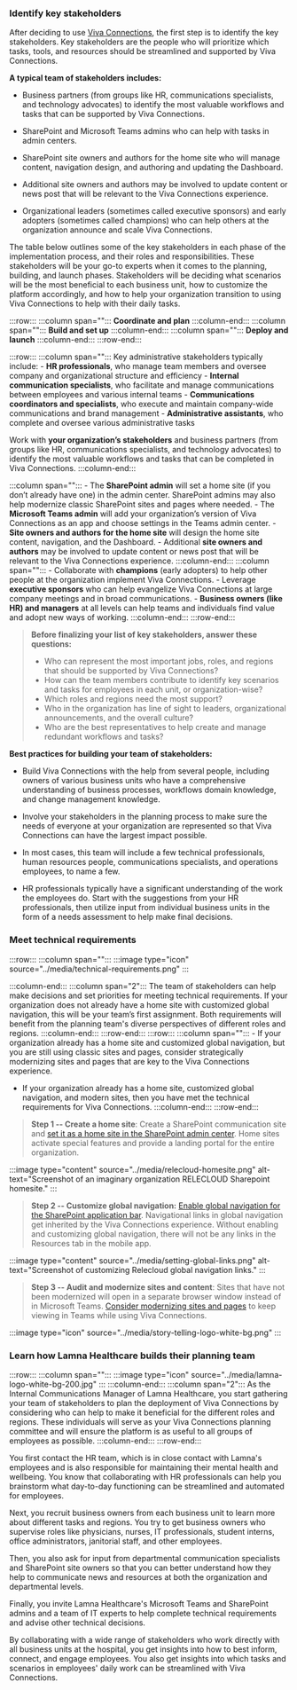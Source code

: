 ### Identify key stakeholders

After deciding to use [Viva
Connections](https://adoption.microsoft.com/viva/), the first step is to
identify the key stakeholders. Key stakeholders are the people who will prioritize
which tasks, tools, and resources should be streamlined and supported by
Viva Connections.

**A typical team of stakeholders includes:**

- Business partners (from groups like HR, communications specialists,
    and technology advocates) to identify the most valuable workflows
    and tasks that can be supported by Viva Connections.

- SharePoint and Microsoft Teams admins who can help with tasks in
    admin centers.

- SharePoint site owners and authors for the home site who will manage
    content, navigation design, and authoring and updating the
    Dashboard.

- Additional site owners and authors may be involved to update content
    or news post that will be relevant to the Viva Connections
    experience.

- Organizational leaders (sometimes called executive sponsors) and
    early adopters (sometimes called champions) who can help others at
    the organization announce and scale Viva Connections.

The table below outlines some of the key stakeholders in each phase of
the implementation process, and their roles and responsibilities.
These stakeholders will be your go-to experts when it comes to the
planning, building, and launch phases. Stakeholders will be deciding what scenarios will be the most beneficial to each business unit, how to customize the platform accordingly, and how to help your organization transition to using Viva Connections to help with their daily tasks. 

:::row:::
   :::column span="":::
      **Coordinate and plan**
   :::column-end:::
   :::column span="":::
      **Build and set up**
   :::column-end:::
   :::column span="":::
      **Deploy and launch**
   :::column-end:::
:::row-end:::

:::row:::
   :::column span="":::
Key administrative stakeholders typically include:
     - **HR professionals**, who manage team members and oversee company and organizational structure and efficiency
     - **Internal communication specialists**, who facilitate and manage communications between employees and various internal teams
     - **Communications coordinators and specialists**, who execute and maintain company-wide communications and brand management
     - **Administrative assistants**, who complete and oversee various administrative tasks

Work with **your organization’s stakeholders** and business partners (from groups like HR, communications specialists, and technology advocates) to identify the most valuable workflows and tasks that can be completed in Viva Connections.
   :::column-end:::

   :::column span="":::
      - The **SharePoint admin** will set a home site (if you don’t already have one) in the admin center. SharePoint admins may also help modernize classic SharePoint sites and pages where needed.
      - The **Microsoft Teams admin** will add your organization’s version of Viva Connections as an app and choose settings in the Teams admin center.
      - **Site owners and authors for the home site** will design the home site content, navigation, and the Dashboard.
      - Additional **site owners and authors** may be involved to update content or news post that will be relevant to the Viva Connections experience.
   :::column-end:::
   :::column span="":::
      - Collaborate with **champions** (early adopters) to help other people at the organization implement Viva Connections.
      - Leverage **executive sponsors** who can help evangelize Viva Connections at large company meetings and in broad communications.
      - **Business owners (like HR) and managers** at all levels can help teams and individuals find value and adopt new ways of working.
   :::column-end:::
:::row-end:::


>**Before finalizing your list of key stakeholders, answer these
questions:**
>- Who can represent the most important jobs, roles, and regions that
    should be supported by Viva Connections?
>- How can the team members contribute to identify key scenarios and
    tasks for employees in each unit, or organization-wise?
>- Which roles and regions need the most support?
>- Who in the organization has line of sight to leaders, organizational
    announcements, and the overall culture?
>- Who are the best representatives to help create and manage redundant
    workflows and tasks?

**Best practices for building your team of stakeholders:**

- Build Viva Connections with the help from several people, including
    owners of various business units who have a comprehensive
    understanding of business processes, workflows domain knowledge, and
    change management knowledge.

- Involve your stakeholders in the planning process to make sure the
    needs of everyone at your organization are represented so that Viva
    Connections can have the largest impact possible.

- In most cases, this team will include a few technical professionals, human resources people, communications specialists, and
    operations employees, to name a few.

- HR professionals typically have a significant understanding of the
    work the employees do. Start with the suggestions from your HR
    professionals, then utilize input from individual business units in
    the form of a needs assessment to help make final decisions.

### Meet technical requirements

:::row:::
   :::column span="":::
      :::image type="icon" source="../media/technical-requirements.png"  :::

   :::column-end:::
   :::column span="2":::
      The team of stakeholders can help make decisions and set priorities for
meeting technical requirements. If your organization does not already have a home site with customized global navigation, this will be your team’s first assignment. Both requirements will benefit from the
planning team's diverse perspectives of different roles and regions.
   :::column-end:::
:::row-end:::
:::row:::
   :::column span="":::
     - If your organization already has a home site and customized global
    navigation, but you are still using classic sites and pages,
    consider strategically modernizing sites and pages that are key to
    the Viva Connections experience.
- If your organization already has a home site, customized global
    navigation, and modern sites, then you have met the technical
    requirements for Viva Connections.
   :::column-end:::
:::row-end:::


> **Step 1 -- Create a home site**: Create a SharePoint communication
> site and [set it as a home site in the SharePoint admin
> center](/sharepoint/home-site). Home
> sites activate special features and provide a landing portal for the
> entire organization.
>
:::image type="content" source="../media/relecloud-homesite.png" alt-text="Screenshot of an imaginary organization RELECLOUD Sharepoint homesite." :::
> **Step 2 -- Customize global navigation:** [Enable global navigation
> for the SharePoint application
> bar](/viva/connections/sharepoint-app-bar).
> Navigational links in global navigation get inherited by the Viva
> Connections experience. Without enabling and customizing global
> navigation, there will not be any links in the Resources tab in the
> mobile app.

:::image type="content" source="../media/setting-global-links.png" alt-text="Screenshot of customizing Relecloud global navigation links." :::

> **Step 3 -- Audit and modernize sites and content**: Sites that have
> not been modernized will open in a separate browser window instead of
> in Microsoft Teams. [Consider modernizing sites and
> pages](/sharepoint/dev/transform/modernize-classic-sites)
> to keep viewing in Teams while using Viva Connections.
>

:::image type="icon" source="../media/story-telling-logo-white-bg.png" :::

### Learn how Lamna Healthcare builds their planning team

:::row:::
   :::column span="":::
      :::image type="icon" source="../media/lamna-logo-white-bg-200.jpg"  :::
   :::column-end:::
   :::column span="2":::
      As the Internal Communications Manager of Lamna Healthcare, you start gathering your team of stakeholders to plan the deployment of Viva Connections by considering who can help to make it beneficial for the different roles and regions. These individuals will serve as your Viva Connections planning committee
and will ensure the platform is as useful to all groups of employees as
possible.
   :::column-end:::
:::row-end:::

You first contact the HR team, which is in close contact with Lamna's
employees and is also responsible for maintaining their mental health
and wellbeing. You know that collaborating with HR professionals can
help you brainstorm what day-to-day functioning can be streamlined and
automated for employees.

Next, you recruit business owners from each business unit to learn more about different tasks and regions. You try to get business owners who supervise roles like physicians, nurses, IT professionals, student interns, office administrators, janitorial staff, and other employees.

Then, you also ask for input from departmental communication specialists and SharePoint site owners so that you can better understand how they help to communicate news and resources at both the organization and departmental levels.

Finally, you invite Lamna Healthcare's Microsoft Teams and SharePoint
admins and a team of IT experts to help complete technical requirements
and advise other technical decisions.

By collaborating with a wide range of stakeholders who work directly
with all business units at the hospital, you get
insights into how to best inform, connect, and engage employees. You also get insights into
which tasks and scenarios in employees' daily work can be streamlined with Viva Connections.
